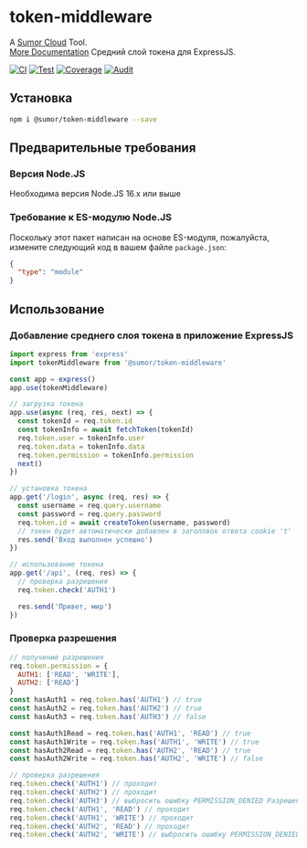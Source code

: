# token-middleware

A [Sumor Cloud](https://sumor.cloud) Tool.  
[More Documentation](https://sumor.cloud/token-middleware)
Средний слой токена для ExpressJS.

[![CI](https://github.com/sumor-cloud/token-middleware/actions/workflows/ci.yml/badge.svg)](https://github.com/sumor-cloud/token-middleware/actions/workflows/ci.yml)
[![Test](https://github.com/sumor-cloud/token-middleware/actions/workflows/ut.yml/badge.svg)](https://github.com/sumor-cloud/token-middleware/actions/workflows/ut.yml)
[![Coverage](https://github.com/sumor-cloud/token-middleware/actions/workflows/coverage.yml/badge.svg)](https://github.com/sumor-cloud/token-middleware/actions/workflows/coverage.yml)
[![Audit](https://github.com/sumor-cloud/token-middleware/actions/workflows/audit.yml/badge.svg)](https://github.com/sumor-cloud/token-middleware/actions/workflows/audit.yml)

## Установка

```bash
npm i @sumor/token-middleware --save
```

## Предварительные требования

### Версия Node.JS

Необходима версия Node.JS 16.x или выше

### Требование к ES-модулю Node.JS

Поскольку этот пакет написан на основе ES-модуля,
пожалуйста, измените следующий код в вашем файле `package.json`:

```json
{
  "type": "module"
}
```

## Использование

### Добавление среднего слоя токена в приложение ExpressJS

```javascript
import express from 'express'
import tokenMiddleware from '@sumor/token-middleware'

const app = express()
app.use(tokenMiddleware)

// загрузка токена
app.use(async (req, res, next) => {
  const tokenId = req.token.id
  const tokenInfo = await fetchToken(tokenId)
  req.token.user = tokenInfo.user
  req.token.data = tokenInfo.data
  req.token.permission = tokenInfo.permission
  next()
})

// установка токена
app.get('/login', async (req, res) => {
  const username = req.query.username
  const password = req.query.password
  req.token.id = await createToken(username, password)
  // токен будет автоматически добавлен в заголовок ответа cookie 't'
  res.send('Вход выполнен успешно')
})

// использование токена
app.get('/api', (req, res) => {
  // проверка разрешения
  req.token.check('AUTH1')

  res.send('Привет, мир')
})
```

### Проверка разрешения

```javascript
// получение разрешения
req.token.permission = {
  AUTH1: ['READ', 'WRITE'],
  AUTH2: ['READ']
}
const hasAuth1 = req.token.has('AUTH1') // true
const hasAuth2 = req.token.has('AUTH2') // true
const hasAuth3 = req.token.has('AUTH3') // false

const hasAuth1Read = req.token.has('AUTH1', 'READ') // true
const hasAuth1Write = req.token.has('AUTH1', 'WRITE') // true
const hasAuth2Read = req.token.has('AUTH2', 'READ') // true
const hasAuth2Write = req.token.has('AUTH2', 'WRITE') // false

// проверка разрешения
req.token.check('AUTH1') // проходит
req.token.check('AUTH2') // проходит
req.token.check('AUTH3') // выбросить ошибку PERMISSION_DENIED Разрешение отклонено: AUTH3
req.token.check('AUTH1', 'READ') // проходит
req.token.check('AUTH1', 'WRITE') // проходит
req.token.check('AUTH2', 'READ') // проходит
req.token.check('AUTH2', 'WRITE') // выбросить ошибку PERMISSION_DENIED Разрешение отклонено: AUTH2=WRITE
```
